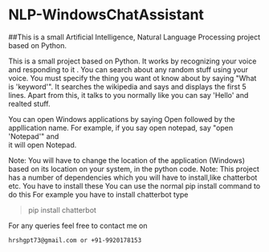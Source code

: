 # NLP-WindowsChatAssistant
##This is a small Artificial Intelligence, Natural Language Processing project based on Python.

This is a small project based on Python. It works by recognizing your voice and responding to it . You can search about any random stuff using 
your voice. You must specify the thing you want ot know about by saying "What is 'keyword'". It searches the wikipedia and says and displays the 
first 5 lines. Apart from this, it talks to you normally like you can say 'Hello' and realted stuff.

You can open Windows applications by saying Open followed by the appllication name. For example, if you say open notepad, say "open 'Notepad'" and  
it will open Notepad. 

Note: You will have to change the location of the application (Windows) based on its location on your system, in the python code.
Note: This project has a number of dependencies which you will have to install,like chatterbot etc. You have to install these
You can use the normal pip install command to do this
For example you have to install chatterbot type 
> pip install chatterbot

For any queries feel free to contact me on
```
hrshgpt73@gmail.com or +91-9920178153
```




